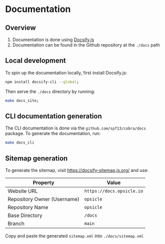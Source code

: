 # Documentation

## Overview

1. Documentation is done using [Docsify.js](https://docsify.js.org)
2. Documentation can be found in the Github repository at the `./docs` path

## Local development

To spin up the documentation locally, first install Docsify.js:

```sh
npm install docsify-cli --global;
```

Then serve the `./docs` directory by running:

```sh
make docs_site;
```

## CLI documentation generation

The CLI documentation is done via the `github.com/spf13/cobra/docs` package. To generate the documentation, run:

```sh
make docs_cli
```

## Sitemap generation

To generate the sitemap, visit https://docsify-sitemap.js.org/ and use:

| Property | Value |
| --- | --- |
| Website URL | `https://docs.opsicle.io` |
| Repository Owner (Username) | `opsicle` |
| Repository Name | `opsicle` |
| Base Directory | `/docs` |
| Branch | `main` |

Copy and paste the generated `sitemap.xml` into `./docs/sitemap.xml`
